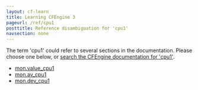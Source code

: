 ```yaml
---
layout: cf-learn
title: Learning CFEngine 3
pageurl: /ref/cpu1
posttitle: Reference disambiguation for 'cpu1'
navsection: none
---
```


The term 'cpu1' could refer to several sections in the documentation. Please choose one below, or
[search the CFEngine documentation for 'cpu1'](http://cfengine.com/docs/3.5/search.html?q=cpu1).

- [mon.value_cpu1](http://cfengine.com/docs/3.5/reference-special-variables-context-mon.html#mon-value_cpu1)
- [mon.av_cpu1](http://cfengine.com/docs/3.5/reference-special-variables-context-mon.html#mon-av_cpu1)
- [mon.dev_cpu1](http://cfengine.com/docs/3.5/reference-special-variables-context-mon.html#mon-dev_cpu1)
